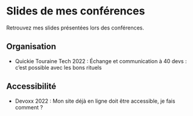 # Slides de mes conférences

Retrouvez mes slides présentées lors des conférences.

## Organisation

- Quickie Touraine Tech 2022 : Échange et communication à 40 devs : c’est possible avec les bons rituels


## Accessibilité

- Devoxx 2022 : Mon site déjà en ligne doit être accessible, je fais comment ?
